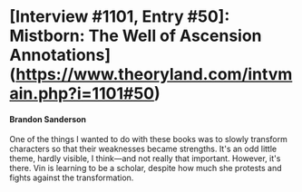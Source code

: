 # [Interview #1101, Entry #50]: Mistborn: The Well of Ascension Annotations](https://www.theoryland.com/intvmain.php?i=1101#50)

#### Brandon Sanderson

One of the things I wanted to do with these books was to slowly transform characters so that their weaknesses became strengths. It's an odd little theme, hardly visible, I think—and not really that important. However, it's there. Vin is learning to be a scholar, despite how much she protests and fights against the transformation.

